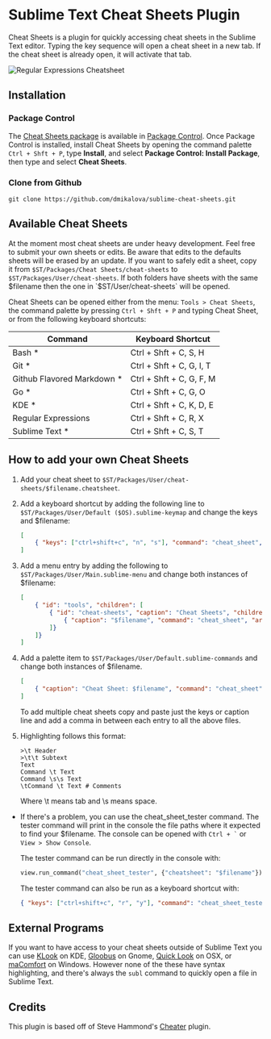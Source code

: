 # Sublime Text Cheat Sheets Plugin
Cheat Sheets is a plugin for quickly accessing cheat sheets in the Sublime Text editor. Typing the key sequence will open a cheat sheet in a new tab. If the cheat sheet is already open, it will activate that tab.

![Regular Expressions Cheatsheet](https://raw.github.com/dmikalova/sublime-cheat-sheets/master/example.png "Regular Expressions Cheatsheet")

## Installation
### Package Control
The [Cheat Sheets package](https://sublime.wbond.net/packages/Cheat%20Sheets) is available in [Package Control](https://sublime.wbond.net/installation). Once Package Control is installed, install Cheat Sheets by opening the command palette `Ctrl + Shft + P`, type **Install**, and select **Package Control: Install Package**, then type and select **Cheat Sheets**.

### Clone from Github
```
git clone https://github.com/dmikalova/sublime-cheat-sheets.git
```

## Available Cheat Sheets
At the moment most cheat sheets are under heavy development. Feel free to submit your own sheets or edits. Be aware that edits to the defaults sheets will be erased by an update. If you want to safely edit a sheet, copy it from `$ST/Packages/Cheat Sheets/cheat-sheets` to `$ST/Packages/User/cheat-sheets`. If both folders have sheets with the same $filename then the one in `$ST/User/cheat-sheets` will be opened.

Cheat Sheets can be opened either from the menu: `Tools > Cheat Sheets`, the command palette by pressing `Ctrl + Shft + P` and typing Cheat Sheet, or from the following keyboard shortcuts:

Command                    | Keyboard Shortcut
-------------------------- | -----------------
Bash *                     | Ctrl + Shft + C,  S, H
Git *                      | Ctrl + Shft + C,  G, I, T
Github Flavored Markdown * | Ctrl + Shft + C,  G, F, M
Go *                       | Ctrl + Shft + C,  G, O
KDE *                      | Ctrl + Shft + C,  K, D, E
Regular Expressions        | Ctrl + Shft + C,  R, X
Sublime Text *             | Ctrl + Shft + C,  S, T

## How to add your own Cheat Sheets
1. Add your cheat sheet to `$ST/Packages/User/cheat-sheets/$filename.cheatsheet`.

2. Add a keyboard shortcut by adding the following line to `$ST/Packages/User/Default ($OS).sublime-keymap` and change the keys and $filename:
	```json
	[
		{ "keys": ["ctrl+shift+c", "n", "s"], "command": "cheat_sheet", "args": {"cheatsheet": "$filename"} }
	]
	```

3. Add a menu entry by adding the following to `$ST/Packages/User/Main.sublime-menu` and change both instances of $filename:
	```json
	[
		{ "id": "tools", "children": [
			{ "id": "cheat-sheets", "caption": "Cheat Sheets", "children": [
				{ "caption": "$filename", "command": "cheat_sheet", "args": {"cheatsheet": "$filename"} }
			]}
		]}
	]
	```

4. Add a palette item to `$ST/Packages/User/Default.sublime-commands` and change both instances of $filename.
	```json
	[
		{ "caption": "Cheat Sheet: $filename", "command": "cheat_sheet", "args": {"cheatsheet": "$filename"} }
	]
	```

	To add multiple cheat sheets copy and paste just the keys or caption line and add a comma in between each entry to all the above files.

5. Highlighting follows this format:
	```
	>\t Header
	>\t\t Subtext
	Text
	Command \t Text
	Command \s\s Text
	\tCommand \t Text # Comments
	```

	Where \t means tab and \s means space.

* If there's a problem, you can use the cheat_sheet_tester command. The tester command will print in the console the file paths where it expected to find your $filename. The console can be opened with `` Ctrl + ` `` or `View > Show Console`.

	The tester command can be run directly in the console with:
	```python
	view.run_command("cheat_sheet_tester", {"cheatsheet": "$filename"})
	```

	The tester command can also be run as a keyboard shortcut with:
	```json
	{ "keys": ["ctrl+shift+c", "r", "y"], "command": "cheat_sheet_tester", "args": {"cheatsheet": "$filename"} }
	```

## External Programs
If you want to have access to your cheat sheets outside of Sublime Text you can use [KLook](http://www.koryavov.net/2012/03/klook-new-utility-for-kde-and-rosa.html) on KDE, [Gloobus](http://gloobus.net/gloobus-preview/) on Gnome, [Quick Look](http://www.macworld.com/article/1131923/qlterminal.html) on OSX, or [maComfort](http://rafaelklaus.com/macomfort/) on Windows. However none of the these have syntax highlighting, and there's always the `subl` command to quickly open a file in Sublime Text.

## Credits
This plugin is based off of Steve Hammond's [Cheater](https://github.com/shammond42/cheater) plugin.